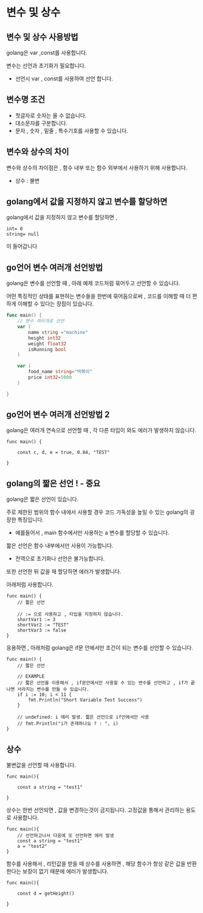 # 변수 및 상수
## 변수 및 상수 사용방법
golang은 var ,const를 사용합니다.

변수는 선언과 초기화가 필요합니다.
- 선언시 var , const를 사용하여 선언 합니다.

## 변수명 조건
- 첫글자로 숫자는 올 수 없습니다.
- 대소문자를 구분합니다.
- 문자 , 숫자 , 밑줄 , 특수기호를 사용할 수 있습니다.

## 변수와 상수의 차이
변수와 상수의 차이점은 , 함수 내부 또는 함수 외부에서 사용하기 위해 사용합니다.
- 상수 : 불변 

## golang에서 값을 지정하지 않고 변수를 할당하면 
golang에서 값을 지정하지 않고 변수를 할당하면 , 

```golang
int= 0 
string= null 
```

이 들어갑니다 

## go언어 변수 여러개 선언방법
golang은 변수를 선언할 때 , 아래 예제 코드처럼 묶어두고 선언할 수 있습니다.

어떤 특징적인 상태를 표현하는 변수들을 한번에 묶어둠으로써 , 코드를 이해할 때 더 편하게 이해할 수 있다는 장점이 있습니다.

```go
func main() {
	// 변수 여러개로 선언
	var (
		name string ="machine"
		height int32
		weight float32
		isRunning bool
	)

    var (
        food_name string="떡볶이"
        price int32=5000
    )

}
```

## go언어 변수 여러개 선언방법 2
golang은 여러개 연속으로 선언할 때 , 각 다른 타입이 와도 에러가 발생하지 않습니다.
```golang
func main() {
    
    const c, d, e = true, 0.84, "TEST"

}
```

## **golang의 짧은 선언 ! - 중요**
golang은 짧은 선언이 있습니다.

주로 제한된 범위의 함수 내에서 사용할 경우 코드 가독성을 높일 수 있는 golang의 굉장한 특징입니다.
- 예를들어서 , main 함수에서만 사용하는 a 변수를 할당할 수 있습니다.

짧은 선언은 함수 내부에서만 사용이 가능합니다.
- 전역으로 초기화나 선언은 불가능합니다.

또한 선언한 뒤 값을 재 할당하면 에러가 발생합니다.

아래처럼 사용합니다.

```golang
func main() {
	// 짧은 선언

	// := 으로 사용하고 , 타입을 지정하지 않습니다.
	shortVar1 := 3
	shortVar2 := "TEST"
	shortVar3 := false
}
```

응용하면 , 아래처럼 golang은 if문 안에서만 조건이 되는 변수를 선언할 수 있습니다.
```golang
func main() {
	// 짧은 선언

	// EXAMPLE
	// 짧은 선언을 이용해서 , if문안에서만 사용할 수 있는 변수를 선언하고 , if가 끝나면 사라지는 변수를 만들 수 있습니다.
	if i := 10; i < 11 {
		fmt.Println("Short Variable Test Success")
	}

	// undefined: i 에러 발생. 짧은 선언으로 if안에서만 사용
	// fmt.Println("i가 존재하나요 ? : ", i)
}
```

## 상수
불변값을 선언할 때 사용합니다.
```golang
func main(){

	const a string = "test1"		

}
```

상수는 한번 선언되면 , 값을 변경하는것이 금지됩니다. 고정값을 통해서 관리하는 용도로 사용합니다.
```golang
func main(){
    // 선언하고나서 다음에 또 선언하면 에러 발생
	const a string = "test1"		
    a = "test2"
}
```


함수를 사용해서 , 리턴값을 받을 때 상수를 사용하면 , 해당 함수가 항상 같은 값을 반환한다는 보장이 없기 때문에 에러가 발생합니다.
```golang
func main(){

	const d = getHeight()	

}
```

